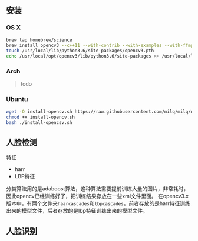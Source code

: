 ## 安装

### OS X

```sh
brew tap homebrew/science
brew install opencv3 --c++11 --with-contrib --with-examples --with-ffmpeg --with-gstreamer --with-python3 --with-tbb --with-qt5 --with-opengl --with-nonfree --without-python
touch /usr/local/lib/python3.6/site-packages/opencv3.pth
echo /usr/local/opt/opencv3/lib/python3.6/site-packages >> /usr/local/lib/python3.6/site-packages/opencv3.pth
```

### Arch

> todo

### Ubuntu
```sh
wget -O install-opencv.sh https://raw.githubusercontent.com/milq/milq/master/scripts/bash/install-opencv.sh
chmod +x install-opencv.sh
bash ./install-opencsv.sh
```
## 人脸检测

特征
- harr
- LBP特征

分类算法用的是adaboost算法，这种算法需要提前训练大量的图片，非常耗时，因此opencv已经训练好了，把训练结果存放在一些xml文件里面。
在opencv3.x版本中，有两个文件夹`haarcascades`和`lbpcascades`，前者存放的是harr特征训练出来的模型文件，后者存放的是lbp特征训练出来的模型文件。

## 人脸识别

